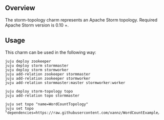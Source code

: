 Overview
--------

The storm-topology charm represents an Apache Storm topology. 
Required Apache Storm version is 0.10 +.
 
Usage
-----

This charm can be used in the following way:

```
juju deploy zookeeper
juju deploy storm stormmaster
juju deploy storm stormworker
juju add-relation zookeeper stormmaster
juju add-relation zookeeper stormworker
juju add-relation stormmaster:master stormworker:worker

juju deploy storm-topology topo
juju add-relation topo stormmaster

juju set topo "name=WordCountTopology"
juju set topo "dependencies=https://raw.githubusercontent.com/xannz/WordCountExample/master/dependencies"
```




